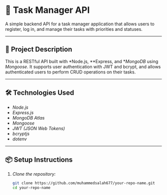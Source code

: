 # 📝 Task Manager API

A simple backend API for a task manager application that allows users to register, log in, and manage their tasks with priorities and statuses.

---

## 🚀 Project Description

This is a RESTful API built with *Node.js, **Express, and **MongoDB* using *Mongoose*. It supports user authentication with JWT and bcrypt, and allows authenticated users to perform CRUD operations on their tasks.

---

## 🛠 Technologies Used

- *Node.js*
- *Express.js*
- *MongoDB Atlas*
- *Mongoose*
- *JWT (JSON Web Tokens)*
- *bcryptjs*
- *dotenv*

---

## 📦 Setup Instructions

1. *Clone the repository:*

   ```bash
   git clone https://github.com/muhammedsalah677/your-repo-name.git
   cd your-repo-name
